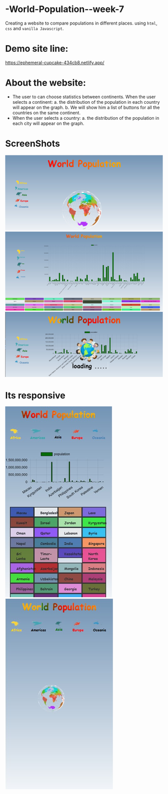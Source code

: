 # -World-Population--week-7


Creating a website to compare populations in different places. using ```html```, ```css``` and ```vanilla Javascript```.

# Demo site line: 
https://ephemeral-cupcake-434cb8.netlify.app/

# About the website:
- The user to can choose statistics between continents.
When the user selects a continent:
a. the distribution of the population in each country will
appear on the graph.
b. We will show him a list of buttons for all the countries
on the same continent.
- When the user selects a country:
a. the distribution of the population in each city will
appear on the graph.


# ScreenShots

![plot](./readme/p-1.jpg) 
![plot](./readme/p2.jpg) 
![plot](./readme/loading-page.jpg) 

# Its responsive
![plot](./readme//responsive.jpg) 
![plot](./readme//responsive2.jpg) 



